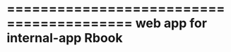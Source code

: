 =========================================
      web app for internal-app Rbook
=========================================